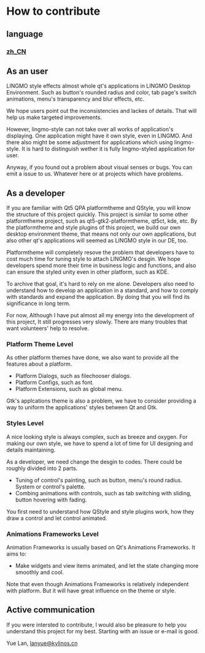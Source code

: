 # How to contribute

## language
### [zh_CN](CONTRIBUTING_zh_CN.md)

## As an user

LINGMO style effects almost whole qt's applications in LINGMO Desktop Environment. Such as button's rounded radius and color, tab page's switch animations, menu's transparency and blur effects, etc.

We hope users point out the inconsistencies and lackes of details. That will help us make targeted improvements.

However, lingmo-style can not take over all works of application's displaying. One application might have it own style, even in LINGMO. And there also might be some adjustment for applications which using lingmo-style. It is hard to distinguish wether it is fully lingmo-styled application for user.

Anyway, if you found out a problem about visual senses or bugs. You can emit a issue to us. Whatever here or at projects which have problems.

## As a developer

If you are familiar with Qt5 QPA platformtheme and QStyle, you will know the structure of this project quickly. This project is similar to some other platformtheme project, such as qt5-gtk2-platformtheme, qt5ct, kde, etc. By the platformtheme and style plugins of this project, we build our own desktop environment theme, that means not only our own applications, but also other qt's applications will seemed as LINGMO style in our DE, too.

Platformtheme will completely resove the problem that developers have to cost much time for tuning style to attach LINGMO's desgin. We hope developers spend more their time in business logic and functions, and also can ensure the styled unity even in other platform, such as KDE.

To archive that goal, it's hard to rely on me alone. Developers also need to understand how to develop an application in a standard, and how to comply with standards and expand the application. By doing that you will find its significance in long term.

 For now, Although I have put almost all my energy into the development of this project, It still progresses very slowly. There are many troubles that want volunteers' help to resolve.

### Platform Theme Level
As other platform themes have done, we also want to provide all the features about a platform.

- Platform Dialogs, such as filechooser dialogs.
- Platform Configs, such as font.
- Platform Extensions, such as global menu.

Gtk's applcations theme is also a problem, we have to consider providing a way to uniform the applications' styles between Qt and Gtk.

### Styles Level
A nice looking style is always complex, such as breeze and oxygen. For making our own style, we have to spend a lot of time for UI designing and details maintaining.

As a developer, we need change the desgin to codes. There could be roughly divided into 2 parts.

- Tuning of control's painting, such as button, menu's round radius. System or control's palette.
- Combing animations with controls, such as tab switching with sliding, button hovering with fading.

You first need to understand how QStyle and style plugins work, how they draw a control and let control animated.

### Animations Frameworks Level
Animation Frameworks is usually based on Qt's Animations Frameworks. It aims to:

- Make widgets and view items animated, and let the state changing more smoothly and cool.

Note that even though Animations Frameworks is relatively independent  with platform. But it will have great influence on the theme or style.

## Active communication

If you were intersted to contribute, I would also be pleasure to help you understand this project for my best. Starting with an issue or e-mail is good.

Yue Lan, <lanyue@kylinos.cn>